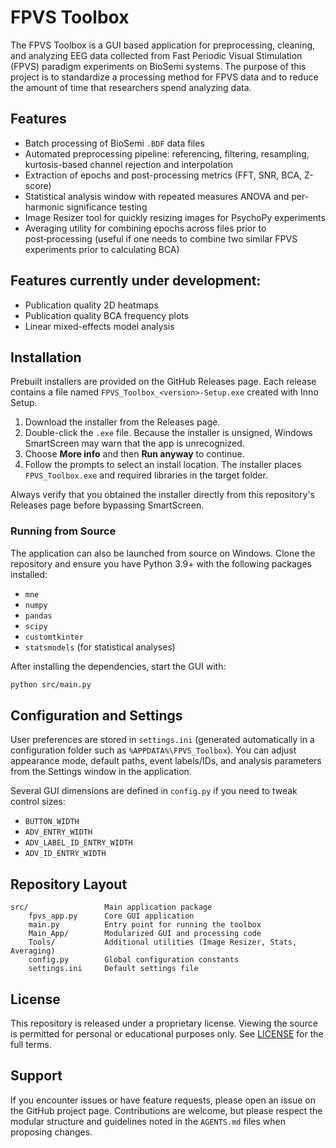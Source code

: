 # FPVS Toolbox

The FPVS Toolbox is a GUI based application for preprocessing, cleaning, and analyzing EEG data collected from Fast Periodic Visual Stimulation (FPVS) paradigm experiments on BioSemi systems. The purpose of this project is to standardize a processing method for FPVS data and to reduce the amount of time that researchers spend analyzing data. 

## Features

- Batch processing of BioSemi `.BDF` data files
- Automated preprocessing pipeline: referencing, filtering, resampling, kurtosis-based channel rejection and interpolation
- Extraction of epochs and post-processing metrics (FFT, SNR, BCA, Z-score)
- Statistical analysis window with repeated measures ANOVA and per-harmonic significance testing
- Image Resizer tool for quickly resizing images for PsychoPy experiments
- Averaging utility for combining epochs across files prior to post‑processing (useful if one needs to combine two similar FPVS experiments prior to calculating BCA)

## Features currently under development:

- Publication quality 2D heatmaps
- Publication quality BCA frequency plots
- Linear mixed-effects model analysis


## Installation

Prebuilt installers are provided on the GitHub Releases page. Each release contains a file named `FPVS_Toolbox_<version>-Setup.exe` created with Inno Setup.

1. Download the installer from the Releases page.
2. Double-click the `.exe` file. Because the installer is unsigned, Windows SmartScreen may warn that the app is unrecognized.
3. Choose **More info** and then **Run anyway** to continue.
4. Follow the prompts to select an install location. The installer places `FPVS_Toolbox.exe` and required libraries in the target folder.

Always verify that you obtained the installer directly from this repository's Releases page before bypassing SmartScreen.

### Running from Source

The application can also be launched from source on Windows. Clone the repository and ensure you have Python 3.9+ with the following packages installed:

- `mne`
- `numpy`
- `pandas`
- `scipy`
- `customtkinter`
- `statsmodels` (for statistical analyses)

After installing the dependencies, start the GUI with:

```bash
python src/main.py
```

## Configuration and Settings

User preferences are stored in `settings.ini` (generated automatically in a configuration folder such as `%APPDATA%\FPVS_Toolbox`). You can adjust appearance mode, default paths, event labels/IDs, and analysis parameters from the Settings window in the application.

Several GUI dimensions are defined in `config.py` if you need to tweak control sizes:

- `BUTTON_WIDTH`
- `ADV_ENTRY_WIDTH`
- `ADV_LABEL_ID_ENTRY_WIDTH`
- `ADV_ID_ENTRY_WIDTH`

## Repository Layout

```
src/                 Main application package
    fpvs_app.py      Core GUI application
    main.py          Entry point for running the toolbox
    Main_App/        Modularized GUI and processing code
    Tools/           Additional utilities (Image Resizer, Stats, Averaging)
    config.py        Global configuration constants
    settings.ini     Default settings file
```

## License

This repository is released under a proprietary license. Viewing the source is permitted for personal or educational purposes only. See [LICENSE](LICENSE) for the full terms.

## Support

If you encounter issues or have feature requests, please open an issue on the GitHub project page. Contributions are welcome, but please respect the modular structure and guidelines noted in the `AGENTS.md` files when proposing changes.
